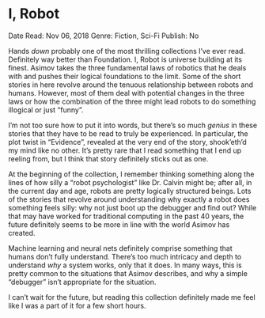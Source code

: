 # I, Robot

Date Read: Nov 06, 2018
Genre: Fiction, Sci-Fi
Publish: No

Hands *down* probably one of the most thrilling collections I’ve ever read. Definitely way better than Foundation. I, Robot is universe building at its finest. Asimov takes the three fundamental laws of robotics that he deals with and pushes their logical foundations to the limit. Some of the short stories in here revolve around the tenuous relationship between robots and humans. However, most of them deal with potential changes in the three laws or how the combination of the three might lead robots to do something illogical or just “funny”.

I’m not too sure how to put it into words, but there’s so much *genius* in these stories that they have to be read to truly be experienced. In particular, the plot twist in “Evidence”, revealed at the very end of the story, shook’eth’d my mind like no other. It’s pretty rare that I read something that I end up reeling from, but I think that story definitely sticks out as one.

At the beginning of the collection, I remember thinking something along the lines of how silly a “robot psychologist” like Dr. Calvin might be; after all, in the current day and age, robots are pretty logically structured beings. Lots of the stories that revolve around understanding why exactly a robot does something feels silly: why not just boot up the debugger and find out? While that may have worked for traditional computing in the past 40 years, the future definitely seems to be more in line with the world Asimov has created.

Machine learning and neural nets definitely comprise something that humans don’t fully understand. There’s too much intricacy and depth to understand *why* a system works, only that it does. In many ways, this is pretty common to the situations that Asimov describes, and why a simple “debugger” isn’t appropriate for the situation.

I can’t wait for the future, but reading this collection definitely made me feel like I was a part of it for a few short hours.